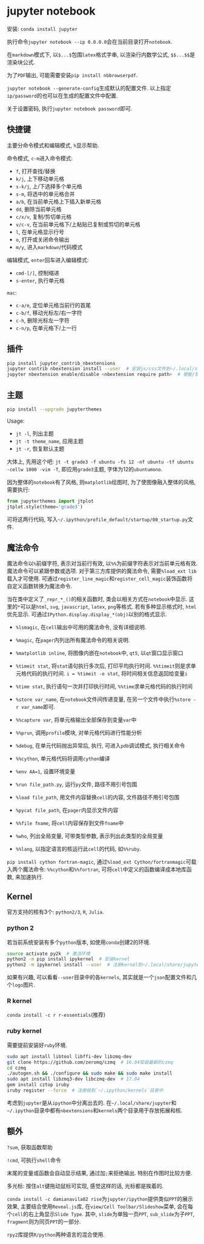 # jupyter notebook

安装: `conda install jupyter`

执行命令`jupyter notebook --ip 0.0.0.0`会在当前目录打开`notebook`.

在`markdown`模式下, 以`$...$`包围`latex`格式字串, 以渲染行内数学公式, `$$...$$`是渲染块公式.

为了`PDF`输出, 可能需要安装`pip install nbbrowserpdf`.

`jupyter notebook --generate-config`生成默认的配置文件. 以上指定`ip/password`的也可以在生成的配置文件中配置.

关于设置密码, 执行`jupyter notebook password`即可.

## 快捷键

主要分命令模式和编辑模式, `h`显示帮助.

命令模式, `c-m`进入命令模式:

* `f`, 打开查找/替换
* `k/j`, 上下移动单元格
* `s-k/j`, 上/下选择多个单元格
* `s-m`, 将选中的单元格合并
* `a/b`, 在当前单元格上下插入新单元格
* `dd`, 删除当前单元格
* `c/x/v`, 复制/剪切单元格
* `v/c-v`, 在当前单元格下/上粘贴已复制或剪切的单元格
* `l`, 在单元格显示行号
* `o`, 打开或关闭命令输出
* `m/y`, 进入`markdown`/代码模式

编辑模式, `enter`回车进入编辑模式:

* `cmd-[/]`, 控制缩进
* `s-enter`, 执行单元格

`mac`:

* `c-a/e`, 定位单元格当前行的首尾
* `c-b/f`, 移动光标左/右一字符
* `c-h`, 删除光标左一字符
* `c-n/p`, 在单元格下/上一行

## 插件

```sh
pip install jupyter_contrib_nbextensions
jupyter contrib nbextension install --user  # 安装js/css文件到~/.local/share/jupyter/nbextensions目录
jupyter nbextension enable/disable <nbextension require path>  # 使能/禁止插件
```

## 主题

```sh
pip install --upgrade jupyterthemes
```

Usage:

* `jt -l`, 列出主题
* `jt -t theme_name`, 应用主题
* `jt -r`, 恢复默认主题

大体上, 先用这个吧: `jt -t grade3 -f ubuntu -fs 12 -nf ubuntu -tf ubuntu -cellw 1000 -vim -T`, 即应用`grade3`主题, 字体为12的`ubuntumono`.

因为整体的`notebook`有了风格, 则`matplotlib`绘图时, 为了使图像融入整体的风格, 需要执行:

```py
from jupyterthemes import jtplot
jtplot.style(theme='grade3')
```

可将这两行代码, 写入`~/.ipython/profile_default/startup/00_startup.py`文件.

## 魔法命令

魔法命令以`%`前缀字符, 表示对当前行有效, 以`%%`为前缀字符表示对当前单元格有效. 魔法命令可以紧跟参数或选项. 对于第三方库提供的魔法命令, 需要`%load_ext lib`载入才可使用. 可通过`register_line_magic`和`register_cell_magic`装饰函数将自定义函数转换为魔法命令.

当在类中定义了`_repr_*_()`的相关函数时, 类会以相关方式在`notebook`中显示. 这里的`*`可以是`html`, `svg`, `javascript`, `latex`, `png`等格式. 若有多种显示格式时, `html`优先显示. 可通过`IPython.display.display_*(obj)`以别的格式显示.

* `%lsmagic`, 在`cell`输出中可用的魔法命令, 没有详细说明.
* `%magic`, 在`pager`内列出所有魔法命令的相关说明.

* `%matplotlib inline`, 将图像内嵌在`notebook`中, `qt5`, 以`qt`窗口显示窗口

* `%timeit stat`, 将`stat`语句执行多次后, 打印平均执行时间. `%%timeit`则是求单元格代码的执行时间. `i = %timeit -o stat`, 将时间相关信息返回给变量`i`
* `%time stat`, 执行语句一次并打印执行时间, `%%time`求单元格代码的执行时间

* `%store var_name`, 在`notebook`文件间传递变量, 在另一个文件中执行`%store -r var_name`即可.

* `%%capture var`, 将单元格输出全部保存到变量`var`中
* `%%prun`, 调用`profile`模块, 对单元格代码进行性能分析
* `%debug`, 在单元代码抛出异常后, 执行, 可进入`pdb`调试模式, 执行相关命令
* `%%cython`, 单元格代码将调用`cython`编译

* `%env AA=1`, 设置环境变量

* `%run file_path.py`, 运行`py`文件, 路径不用引号包围
* `%load file_path`, 用文件内容替换`cell`的内容, 文件路径不用引号包围
* `%pycat file_path`, 在`pager`内显示文件内容
* `%%file fname`, 将`cell`内容保存到文件`fname`中

* `%who`, 列出全局变量, 可带类型参数, 表示列出此类型的全局变量

* `%%lang`, 以指定语言的核运行此`cell`的代码, 如`%%ruby`.

`pip install cython fortran-magic`, 通过`%load_ext Cython/fortranmagic`可载入两个魔法命令: `%%cython`和`%%fortran`, 可将`cell`中定义的函数编译成本地库函数, 来加速执行.

## Kernel

官方支持的核有3个: `python2/3`, `R`, `Julia`.

### python 2

若当前系统安装有多个`python`版本, 如使用`conda`创建2的环境.

```sh
source activate py2k  # 激活环境
python2 -m pip install ipykernel  # 安装kernel
python2 -m ipykernel install --user  # 注册kernel到~/.local/share/jupyter/kernels目录
```

如果有兴趣, 可以看看`--user`目录中的各`kernels`, 其实就是一个`json`配置文件和几个`logo`图片.

### R kernel

`conda install -c r r-essentials`(推荐)

### ruby kernel

需要提前安装好`ruby`环境.

```sh
sudo apt install libtool libffi-dev libzmq-dev
git clone https://github.com/zeromq/czmq  # 16.04安装最新的czmq
cd czmq
./autogen.sh && ./configure && sudo make && sudo make install
sudo apt install libzmq3-dev libczmq-dev  # 17.04
gem install cztop iruby
iruby register --force  # 注册核到`~/.ipython/kernels`目录中
```

考虑到`jupyter`是从`ipython`中分离出去的. 在`~/.local/share/jupyter`和`~/.ipython`目录中都有`nbextensions`和`kernels`两个目录用于存放拓展和核.

## 额外

`?sum`, 获取函数帮助

`!cmd`, 可执行`shell`命令

末尾的变量或函数会自动显示结果, 通过加`;`来拒绝输出. 特别在作图时比较方便.

多光标: 按住`alt`键拖动鼠标可实现, 感觉这样的话, 光标都是挨着的.

`conda install -c damianavila82 rise`为`jupyter/ipython`提供类似`PPT`的展示效果, 主要结合使用`Reveal.js`库, 在`view/Cell Toolbar/Slideshow`菜单, 会在每个`cell`的右上角显示`Slide Type`. 其中, `slide`为单独一页`PPT`, `sub_slide`为子`PPT`, `fragment`则为同页`PPT`的一部分.

`rpy2`库提供`R/python`两种语言的混合使用.